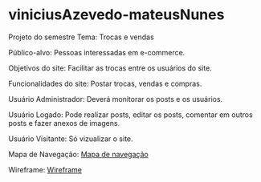 # viniciusAzevedo-mateusNunes
Projeto do semestre
Tema: Trocas e vendas

Público-alvo: Pessoas interessadas em e-commerce.

Objetivos do site: Facilitar as trocas entre os usuários do site.

Funcionalidades do site: Postar trocas, vendas e compras.

Usuário Administrador: Deverá monitorar os posts e os usuários.

Usuário Logado: Pode realizar posts, editar os posts, comentar em outros posts e fazer anexos de imagens.

Usuário Visitante: Só vizualizar o site.

Mapa de Navegação: [Mapa de navegação](navegacao.html)

Wireframe: [Wireframe](wireframe.html)
